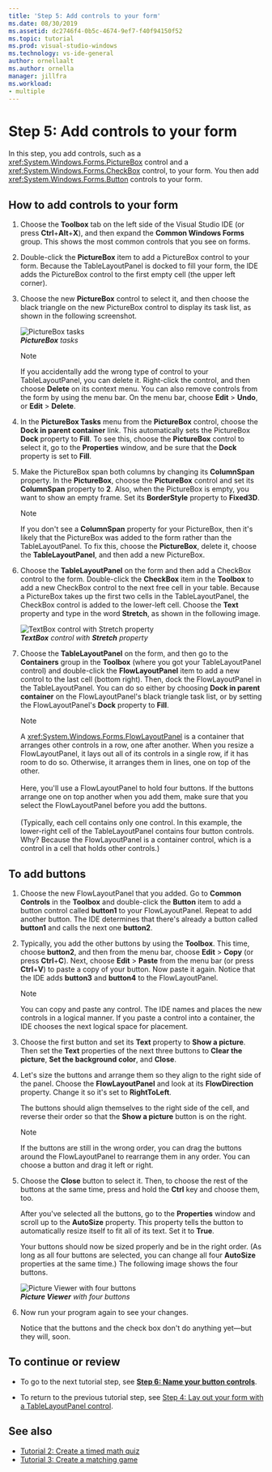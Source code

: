 ```yaml
---
title: 'Step 5: Add controls to your form'
ms.date: 08/30/2019
ms.assetid: dc2746f4-0b5c-4674-9ef7-f40f94150f52
ms.topic: tutorial
ms.prod: visual-studio-windows
ms.technology: vs-ide-general
author: ornellaalt
ms.author: ornella
manager: jillfra
ms.workload:
- multiple
---
```

# Step 5: Add controls to your form

In this step, you add controls, such as a <xref:System.Windows.Forms.PictureBox> control and a <xref:System.Windows.Forms.CheckBox> control, to your form. You then add <xref:System.Windows.Forms.Button> controls to your form.

## How to add controls to your form

1. Choose the **Toolbox** tab on the left side of the Visual Studio IDE (or press **Ctrl**+**Alt**+**X**), and then expand the **Common Windows Forms** group. This shows the most common controls that you see on forms.

1. Double-click the **PictureBox** item to add a PictureBox control to your form. Because the TableLayoutPanel is docked to fill your form, the IDE adds the PictureBox control to the first empty cell (the upper left corner).

1. Choose the new **PictureBox** control to select it, and then choose the black triangle on the new PictureBox control to display its task list, as shown in the following screenshot.

    ![PictureBox tasks](../ide/media/express_pictureboxtasks.png)<br/>****PictureBox*** *tasks**

    > [!NOTE]
    > If you accidentally add the wrong type of control to your TableLayoutPanel, you can delete it. Right-click the control, and then choose **Delete** on its context menu. You can also remove controls from the form by using the menu bar. On the menu bar, choose **Edit** > **Undo**, or **Edit** > **Delete**.

1. In the **PictureBox Tasks** menu from the **PictureBox** control, choose the **Dock in parent container** link. This automatically sets the PictureBox **Dock** property to **Fill**. To see this, choose the **PictureBox** control to select it, go to the **Properties** window, and be sure that the **Dock** property is set to **Fill**.

1. Make the PictureBox span both columns by changing its **ColumnSpan** property. In the **PictureBox**, choose the **PictureBox** control and set its **ColumnSpan** property to **2**. Also, when the PictureBox is empty, you want to show an empty frame. Set its **BorderStyle** property to **Fixed3D**.

    > [!NOTE]
    > If you don't see a **ColumnSpan** property for your PictureBox, then it's likely that the PictureBox was added to the form rather than the TableLayoutPanel. To fix this, choose the **PictureBox**, delete it, choose the **TableLayoutPanel**, and then add a new PictureBox.

1. Choose the **TableLayoutPanel** on the form and then add a CheckBox control to the form. Double-click the **CheckBox** item in the **Toolbox** to add a new CheckBox control to the next free cell in your table. Because a PictureBox takes up the first two cells in the TableLayoutPanel, the CheckBox control is added to the lower-left cell. Choose the **Text** property and type in the word **Stretch**, as shown in the following image.

    ![TextBox control with Stretch property](../ide/media/express_pictureviewercheckbox.png)<br/>***TextBox*** *control with* ***Stretch*** *property*

1. Choose the **TableLayoutPanel** on the form, and then go to the **Containers** group in the **Toolbox** (where you got your TableLayoutPanel control) and double-click the **FlowLayoutPanel** item to add a new control to the last cell (bottom right). Then, dock the FlowLayoutPanel in the TableLayoutPanel. You can do so either by choosing **Dock in parent container** on the FlowLayoutPanel's black triangle task list, or by setting the FlowLayoutPanel's **Dock** property to **Fill**.

    > [!NOTE]
    > A <xref:System.Windows.Forms.FlowLayoutPanel> is a container that arranges other controls in a row, one after another. When you resize a FlowLayoutPanel, it lays out all of its controls in a single row, if it has room to do so. Otherwise, it arranges them in lines, one on top of the other. <br/><br/>Here, you'll use a FlowLayoutPanel to hold four buttons. If the buttons arrange one on top another when you add them, make sure that you select the FlowLayoutPanel before you add the buttons. <br/><br/>(Typically, each cell contains only one control. In this example, the lower-right cell of the TableLayoutPanel contains four button controls. Why?  Because the FlowLayoutPanel is a container control, which is a control in a cell that holds other controls.)

## To add buttons

1. Choose the new FlowLayoutPanel that you added. Go to **Common Controls** in the **Toolbox** and double-click the **Button** item to add a button control called **button1** to your FlowLayoutPanel. Repeat to add another button. The IDE determines that there's already a button called **button1** and calls the next one **button2**.

1. Typically, you add the other buttons by using the **Toolbox**. This time, choose **button2**, and then from the menu bar, choose **Edit** > **Copy** (or press **Ctrl**+**C**). Next, choose **Edit** > **Paste** from the menu bar (or press **Ctrl**+**V**) to paste a copy of your button. Now paste it again. Notice that the IDE adds **button3** and **button4** to the FlowLayoutPanel.

    > [!NOTE]
    > You can copy and paste any control. The IDE names and places the new controls in a logical manner. If you paste a control into a container, the IDE chooses the next logical space for placement.

1. Choose the first button and set its **Text** property to **Show a picture**. Then set the **Text** properties of the next three buttons to **Clear the picture**, **Set the background color**, and **Close**.

1. Let's size the buttons and arrange them so they align to the right side of the panel. Choose the **FlowLayoutPanel** and look at its **FlowDirection** property. Change it so it's set to **RightToLeft**.

   The buttons should align themselves to the right side of the cell, and reverse their order so that the **Show a picture** button is on the right.

    > [!NOTE]
    > If the buttons are still in the wrong order, you can drag the buttons around the FlowLayoutPanel to rearrange them in any order. You can choose a button and drag it left or right.

1. Choose the **Close** button to select it. Then, to choose the rest of the buttons at the same time, press and hold the **Ctrl** key and choose them, too.

   After you've selected all the buttons, go to the **Properties** window and scroll up to the **AutoSize** property. This property tells the button to automatically resize itself to fit all of its text. Set it to **True**.

   Your buttons should now be sized properly and be in the right order. (As long as all four buttons are selected, you can change all four **AutoSize** properties at the same time.) The following image shows the four buttons.

    ![Picture Viewer with four buttons](../ide/media/express_autosize.png)<br/>***Picture Viewer*** *with four buttons*

1. Now run your program again to see your changes.

   Notice that the buttons and the check box don't do anything yet&mdash;but they will, soon.

## To continue or review

* To go to the next tutorial step, see **[Step 6: Name your button controls](../ide/step-6-name-your-button-controls.md)**.

* To return to the previous tutorial step, see [Step 4: Lay out your form with a TableLayoutPanel control](../ide/step-4-lay-out-your-form-with-a-tablelayoutpanel-control.md).

## See also

* [Tutorial 2: Create a timed math quiz](tutorial-2-create-a-timed-math-quiz.md)
* [Tutorial 3: Create a matching game](tutorial-3-create-a-matching-game.md)
